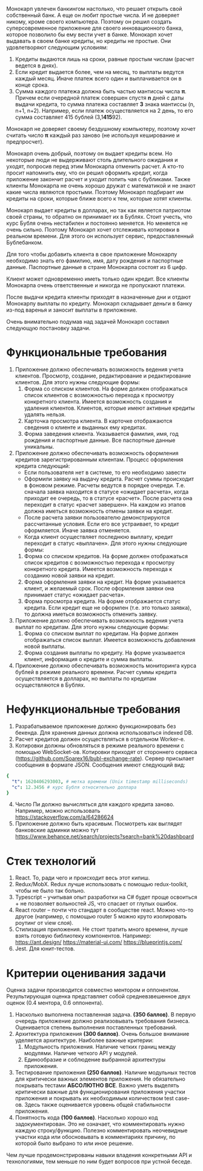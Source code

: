 Монокарп увлечен банкингом настолько, что решает открыть свой собственный банк. А еще он любит простые числа. И не доверяет никому, кроме своего компьютера. Поэтому он решил создать суперсовременное приложение для своего инновационного банка, которое позволило бы ему вести учет в банке.
Монокарп хочет выдавать в своем банке кредиты, но кредиты не простые. Они удовлетворяют следующим условиям:
1. Кредиты выдаются лишь на сроки, равные простым числам (расчет ведется в днях).
2. Если кредит выдается более, чем на месяц, то выплаты ведутся каждый месяц. Иначе платеж всего один и выплачивается он в конце срока.
3. Сумма каждого платежа должна быть частью мантиссы числа **π**. Причем если очередной платеж совершен спустя **n** дней с даты выдачи кредита, то сумма платежа составляет **3** знака мантиссы (n, n+1, n+2). Например, если платеж осуществляется на 2 день, то его сумма составляет 415 бублей (3,1**415**92).

Монокарп не доверяет своему бездушному компьютеру, поэтому хочет считать число **π** каждый раз заново (не используя кеширование и предпросчет).

Монокарп очень добрый, поэтому он выдает кредиты всем. Но некоторые люди не выдерживают столь длительного ожидания и уходят, попросив перед этим Монокарпа отменить расчет. А кто-то просит напомнить ему, что он решил оформить кредит, когда приложение закончит расчет и уходит попить чая с бубликами. Также клиенты Монокарпа не очень хорошо дружат с математикой и не знают какие числа являются простыми. Поэтому Монокарп подбирает им кредиты на сроки, которые ближе всего к тем, которые хотят клиенты.

Монокарп выдает кредиты в долларах, но так как является патриотом своей страны, то обратно он принимает их в Бублях. Стоит учесть, что курс Бубля очень нестабилен и постоянно меняется. Но меняется не очень сильно. Поэтому Монокарп хочет отслеживать котировки в реальном времени. Для этого он использует сервис, предоставленный Бублебанком.

Для того чтобы добавить клиента в свое приложение Монокарпу необходимо знать его фамилию, имя, дату рождения и паспортные данные. Паспортные данные в стране Монокарпа состоят из 6 цифр.

Клиент может одновременно иметь только один кредит. Все клиенты Монокарпа очень ответственные и никогда не пропускают платежи.

После выдачи кредита клиенты приходят в назначенные дни и отдают Монокарпу выплаты по кредиту. Монокарп складывает деньги в банку из-под варенья и заносит выплаты в приложение.

Очень внимательно подумав над задачей Монокарп составил следующую постановку задачи.

# Функциональные требования
1. Приложение должно обеспечивать возможность ведения учета клиентов. Просмотр, создание, редактирование и редактирование клиентов.
Для этого нужны следующие формы:
    1. Форма со списком клиентов. На форме должен отображаться список клиентов с возможностью перехода к просмотру конкретного клиента. Имеется возможность создания и удаления клиентов. Клиентов, которые имеют активные кредиты удалять нельзя.
    2. Карточка просмотра клиента. В карточке отображаются сведения о клиенте и выданных ему кредитах.
    3. Форма заведения клиента. Указывается фамилия, имя, год рождения и паспортные данные. Все паспортные данные уникальны.
2. Приложение должно обеспечивать возможность оформления кредитов зарегистрированным клиентам. Процесс оформления кредита следующий:
    * Если пользователя нет в системе, то его необходимо завести
    * Оформили заявку на выдачу кредита. Расчет суммы происходит в фоновом режиме. Расчеты ведутся в порядке очереди. Т.е. сначала заявка находится в статусе «ожидает расчета», когда приходит ее очередь, то в статусе «расчет». После расчета она переходит в статус «расчет завершен». На каждом из этапов должна иметься возможность отмены заявки на кредит.
    * После расчета заявки пользователю демонстрируются рассчитанные условия. Если его все устраивает, то кредит оформляется. Иначе заявка отменяется.
    * Когда клиент осуществляет последнюю выплату, кредит переходит в статус «выплачен».
Для этого нужны следующие формы:
    1. Форма со списком кредитов. На форме должен отображаться список кредитов с возможностью перехода к просмотру конкретного кредита. Имеется возможность перехода к созданию новой заявки на кредит.
    2. Форма оформления заявки на кредит. На форме указывается клиент, и желаемый срок. После оформления заявки она принимает статус «ожидает расчета».
    3. Форма просмотра кредита. На форме отображается статус кредита. Если кредит еще не оформлен (т.е. это только заявка), то должна иметься возможность отменить заявку.
3. Приложение должно обеспечивать возможность ведения учета выплат по кредитам. Для этого нужны следующие формы:
    1. Форма со списком выплат по кредитам. На форме должен отображаться список выплат. Имеется возможность добавления новой выплаты.
    2. Форма создания выплаты по кредиту. На форме указывается клиент, информация о кредите и сумма выплаты.
4. Приложение должно обеспечивать возможность мониторинга курса бублей в режиме реального времени. Расчет суммы кредита осуществляется в долларах, но выплаты по кредитам осуществляются в Бублях.

# Нефункциональные требования
1. Разрабатываемое приложение должно функционировать без бекенда. Для хранения данных должна использоваться indexed DB.
2. Расчет кредитов должен осуществляться в отдельном Worker-е.
3. Котировки должны обновляться в режиме реального времени с помощью WebSocket-ов. Котировки приходят от стороннего сервиса (https://github.com/Soarex16/bubl-exchange-rate). Сервер присылает сообщения в формате JSON. Сообщения имеют следующий вид:
```yaml
{
  "t": 1620406293003, # метка времени (Unix timestamp milliseconds)
  "c": 12.3456 # курс Бубля относительно доллара
}
```
4. Число Пи должно вычисляться для каждого кредита заново. Например, можно использовать https://stackoverflow.com/a/64286624 
5. Приложение должно быть красивым. Посмотреть как выглядят банковские админки можно тут https://www.behance.net/search/projects?search=bank%20dashboard

# Стек технологий
1. React. То, ради чего и происходит весь этот кипиш.
2. Redux/MobX. Redux лучше использовать с помощью redux-toolkit, чтобы не было так больно.
3. Typescript – учитывая опыт разработки на C# будет проще освоиться + не позволяет вольностей JS, что спасает от глупых ошибок.
4. React router – почти что стандарт в сообществе react. Можно что-то другое (например, с помощью router 5 можно круто изолировать роутинг от view слоя).
5. Стилизация приложения. Не стоит тратить много времени, лучше взять готовую библиотеку компонентов. Например: https://ant.design/  https://material-ui.com/  https://blueprintjs.com/  
6. Jest. Для юнит-тестов.

# Критерии оценивания задачи
Оценка задачи производится совместно ментором и оппонентом. Результирующая оценка представляет собой средневзвешенное двух оценок (0.4 ментора, 0.6 оппонента).

1. Насколько выполнена поставленная задача. **(350 баллов)**. В первую очередь приложение должно реализовывать требования бизнеса. Оценивается степень выполнения поставленных требований.
2. Архитектура приложения **(300 баллов)**. Очень большое внимание уделяется архитектуре. Наиболее важные критерии:
    1. Модульность приложения. Наличие четких границ между модулями. Наличие четкого API у модулей.
    2. Единообразие и соблюдение выбранной архитектуры приложения.
3. Тестирование приложения **(250 баллов)**. Наличие модульных тестов для критически важных элементов приложения. Не обязательно покрывать тестами **АБСОЛЮТНО ВСЕ**. Важно уметь выделять критически важные для функционирования приложения участки приложения и покрывать их необходимым количеством test case-ов. Здесь также оценивается уровень общей стабильности приложения.
4. Понятность кода **(100 баллов)**. Насколько хорошо код задокументирован. Это не означает, что комментировать нужно каждую строку/функцию. Полезно комментировать неочевидные участки кода или обосновывать в комментариях причину, по которой было выбрано то или иное решение.

Чем лучше продемонстрированы навыки владения конкретными API и технологиями, тем меньше по ним будет вопросов при устной беседе.
